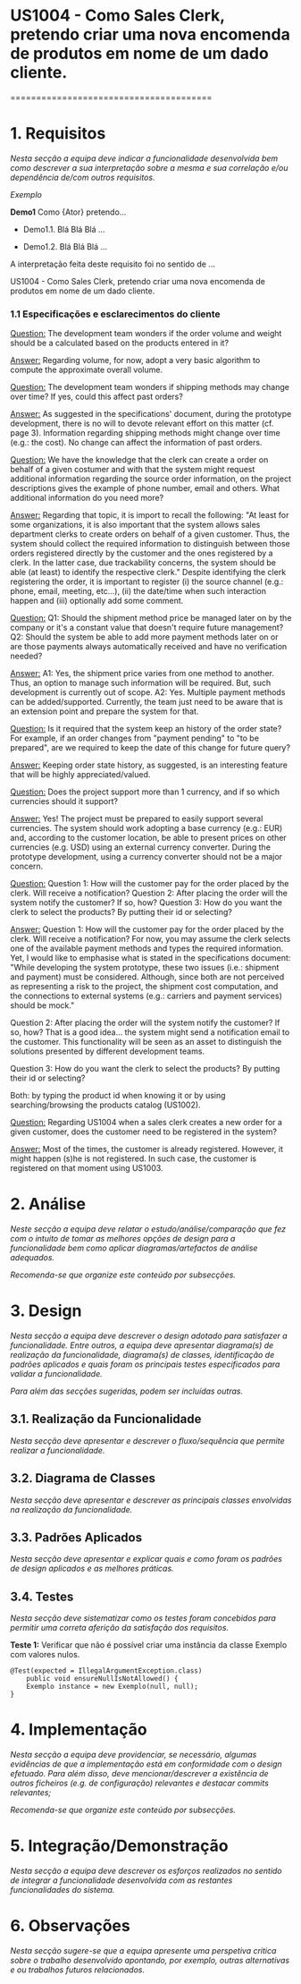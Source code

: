 # US1004 - Como Sales Clerk, pretendo criar uma nova encomenda de produtos em nome de um dado cliente.
=======================================


# 1. Requisitos

*Nesta secção a equipa deve indicar a funcionalidade desenvolvida bem como descrever a sua interpretação sobre a mesma e sua correlação e/ou dependência de/com outros requisitos.*

*Exemplo*

**Demo1** Como {Ator} pretendo...

- Demo1.1. Blá Blá Blá ...

- Demo1.2. Blá Blá Blá ...

A interpretação feita deste requisito foi no sentido de ...

US1004 - Como Sales Clerk, pretendo criar uma nova encomenda de produtos em nome de um dado cliente.

### 1.1 Especificações e esclarecimentos do cliente

[Question:](https://moodle.isep.ipp.pt/mod/forum/discuss.php?d=15531)
The development team wonders if the order volume and weight should be a calculated based on the products entered in it?  

[Answer:](https://moodle.isep.ipp.pt/mod/forum/discuss.php?d=15531)
Regarding volume, for now, adopt a very basic algorithm to compute the approximate overall volume.  

[Question:](https://moodle.isep.ipp.pt/mod/forum/discuss.php?d=15532)
The development team wonders if shipping methods may change over time? If yes, could this affect past orders?

[Answer:](https://moodle.isep.ipp.pt/mod/forum/discuss.php?d=15532)
As suggested in the specifications' document, during the prototype development, there is no will to devote relevant effort on this matter (cf. page 3).
Information regarding shipping methods might change over time (e.g.: the cost).
No change can affect the information of past orders.  

[Question:](https://moodle.isep.ipp.pt/mod/forum/discuss.php?d=15630)
We have the knowledge that the clerk can create a order on behalf of a given costumer and with that the system might request additional information regarding the source order information, on the project descriptions gives the example of phone number, email and others.
What additional information do you need more?

[Answer:](https://moodle.isep.ipp.pt/mod/forum/discuss.php?d=15630)
Regarding that topic, it is import to recall the following:
"At least for some organizations, it is also important that the system allows sales department clerks to create orders on behalf of a given customer. Thus, the system should collect the required information to distinguish between those orders registered directly by the customer and the ones registered by a clerk. In the latter case, due trackability concerns, the system should be able (at least) to identify the respective clerk."
Despite identifying the clerk registering the order, it is important to register (i) the source channel (e.g.: phone, email, meeting, etc...), (ii) the date/time when such interaction happen and (iii) optionally add some comment.  

[Question:](https://moodle.isep.ipp.pt/mod/forum/discuss.php?d=15646)
Q1: Should the shipment method price be managed later on by the company or it's a constant value that doesn't require future management?
Q2: Should the system be able to add more payment methods later on or are those payments always automatically received and have no verification needed?

[Answer:](https://moodle.isep.ipp.pt/mod/forum/discuss.php?d=15646)
A1: Yes, the shipment price varies from one method to another. Thus, an option to manage such information will be required. But, such development is currently out of scope.
A2: Yes. Multiple  payment methods can be added/supported. Currently, the team just need to be aware that is an extension point and prepare the system for that.

[Question:](https://moodle.isep.ipp.pt/mod/forum/discuss.php?d=15708)
Is it required that the system keep an history of the order state? For example, if an order changes from "payment pending" to "to be prepared", are we required to keep the date of this change for future query?

[Answer:](https://moodle.isep.ipp.pt/mod/forum/discuss.php?d=15708)
Keeping order state history, as suggested, is an interesting feature that will be highly appreciated/valued.

[Question:](https://moodle.isep.ipp.pt/mod/forum/discuss.php?d=15740)
Does the project support more than 1 currency, and if so which currencies should it support?

[Answer:](https://moodle.isep.ipp.pt/mod/forum/discuss.php?d=15740)
Yes! The project must be prepared to easily support several currencies.
The system should work adopting a base currency (e.g.: EUR) and, according to the customer location, be able to present prices on other currencies (e.g. USD) using an external currency converter.
During the prototype development, using a currency converter should not be a major concern.


[Question:](https://moodle.isep.ipp.pt/mod/forum/discuss.php?d=15938)
Question 1: How will the customer pay for the order placed by the clerk. Will receive a notification?
Question 2: After placing the order will the system notify the customer? If so, how?
Question 3: How do you want the clerk to select the products? By putting their id or selecting?

[Answer:](https://moodle.isep.ipp.pt/mod/forum/discuss.php?d=15938)
Question 1: How will the customer pay for the order placed by the clerk. Will receive a notification?
For now, you may assume the clerk selects one of the available payment methods and types the required information.
Yet, I would like to emphasise what is stated in the specifications document:
"While developing the system prototype, these two issues (i.e.: shipment and payment) must be considered. Although, since both are not perceived as representing a risk to the project, the shipment cost computation, and the connections to external systems (e.g.: carriers and payment services) should be mock."

Question 2: After placing the order will the system notify the customer? If so, how?
That is a good idea... the system might send a notification email to the customer.
This functionality will be seen as an asset to distinguish the solutions presented by different development teams.

Question 3: How do you want the clerk to select the products? By putting their id or selecting?

Both: by typing the product id when knowing it or by using searching/browsing the products catalog (US1002).


[Question:](https://moodle.isep.ipp.pt/mod/forum/discuss.php?d=15962)
Regarding US1004 when a sales clerk creates a new order for a given customer, does the customer need to be registered in the system?

[Answer:](https://moodle.isep.ipp.pt/mod/forum/discuss.php?d=15962)
Most of the times, the customer is already registered.
However, it might happen (s)he is not registered. In such case, the customer is registered on that moment using US1003.


# 2. Análise

*Neste secção a equipa deve relatar o estudo/análise/comparação que fez com o intuito de tomar as melhores opções de design para a funcionalidade bem como aplicar diagramas/artefactos de análise adequados.*

*Recomenda-se que organize este conteúdo por subsecções.*

# 3. Design

*Nesta secção a equipa deve descrever o design adotado para satisfazer a funcionalidade. Entre outros, a equipa deve apresentar diagrama(s) de realização da funcionalidade, diagrama(s) de classes, identificação de padrões aplicados e quais foram os principais testes especificados para validar a funcionalidade.*

*Para além das secções sugeridas, podem ser incluídas outras.*

## 3.1. Realização da Funcionalidade

*Nesta secção deve apresentar e descrever o fluxo/sequência que permite realizar a funcionalidade.*

## 3.2. Diagrama de Classes

*Nesta secção deve apresentar e descrever as principais classes envolvidas na realização da funcionalidade.*

## 3.3. Padrões Aplicados

*Nesta secção deve apresentar e explicar quais e como foram os padrões de design aplicados e as melhores práticas.*

## 3.4. Testes 
*Nesta secção deve sistematizar como os testes foram concebidos para permitir uma correta aferição da satisfação dos requisitos.*

**Teste 1:** Verificar que não é possível criar uma instância da classe Exemplo com valores nulos.

	@Test(expected = IllegalArgumentException.class)
		public void ensureNullIsNotAllowed() {
		Exemplo instance = new Exemplo(null, null);
	}

# 4. Implementação

*Nesta secção a equipa deve providenciar, se necessário, algumas evidências de que a implementação está em conformidade com o design efetuado. Para além disso, deve mencionar/descrever a existência de outros ficheiros (e.g. de configuração) relevantes e destacar commits relevantes;*

*Recomenda-se que organize este conteúdo por subsecções.*

# 5. Integração/Demonstração

*Nesta secção a equipa deve descrever os esforços realizados no sentido de integrar a funcionalidade desenvolvida com as restantes funcionalidades do sistema.*

# 6. Observações

*Nesta secção sugere-se que a equipa apresente uma perspetiva critica sobre o trabalho desenvolvido apontando, por exemplo, outras alternativas e ou trabalhos futuros relacionados.*



